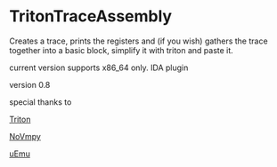 # TritonTraceAssembly
Creates a trace, prints the registers and (if you wish) gathers the trace together into a basic block, simplify it with triton and paste it. 

current version supports x86_64 only. IDA plugin

version 0.8

special thanks to 

[Triton](https://github.com/JonathanSalwan/Triton)


[NoVmpy](https://github.com/wallds/NoVmpy)


[uEmu](https://github.com/alexhude/uEmu)

